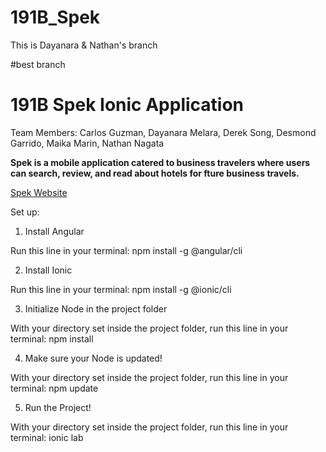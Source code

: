 # 191B_Spek
This is Dayanara & Nathan's branch

#best branch
# 191B Spek Ionic Application

Team Members: Carlos Guzman, Dayanara Melara, Derek Song, Desmond Garrido, Maika Marin, Nathan Nagata

**Spek is a mobile application catered to business travelers where users can search, review, and read about hotels for fture business travels.**

[Spek Website](https://www.myspek.com/)


Set up:

1. Install Angular

Run this line in your terminal: npm install -g @angular/cli 

2. Install Ionic

Run this line in your terminal: npm install -g @ionic/cli

3. Initialize Node in the project folder

With your directory set inside the project folder, run this line in your terminal: npm install

4. Make sure your Node is updated!

With your directory set inside the project folder, run this line in your terminal: npm update

5. Run the Project!

With your directory set inside the project folder, run this line in your terminal: ionic lab

